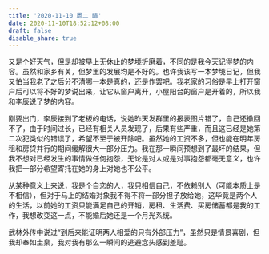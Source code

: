 ```yaml
---
title: '2020-11-10 周二 晴'
date: 2020-11-10T18:52:12+08:00
draft: false
disable_share: true
---
```


又是个好天气，但是却被早上无休止的梦境折磨着，不同的是我今天记得梦的内容。虽然和家乡有关，但梦里的发展均是不好的。也许我该写一本梦境日记，但我又怕当我老了之后分不清哪一本是真的，还是作罢吧。我老家的习俗是早上打开窗户后可以将不好的梦说出来，让它从窗户离开，小屋阳台的窗户是开着的，所以我和李辰说了梦的内容。

<!--more-->

刚要出门，李辰接到了老板的电话，说她昨天发群里的报表图片错了，自己还撤回不了，由于时间过长，已经有相关人员发现了，后果有些严重，而且这已经是她第二次犯类似的错误了，希望不至于被开除吧。虽然她的工资不多，但也能在明年房租和房贷并行的期间缓解很大一部分压力。我在那一瞬间预想到了最坏的结果，但我不想对已经发生的事情做任何抱怨，无论是对人或是对事抱怨都毫无意义，也许我把一部分希望寄托在她的身上对她也不公平。

从某种意义上来说，我是个自恋的人，我只相信自己，不依赖别人（可能本质上是不相信），但对于马上的结婚对象我不得不将一部分担子放给她，这毕竟是两个人的生活，以前她的工资只能满足自己的开销，房租、生活费、买房储蓄都是我的工作，我想改变这一点，不能婚后她还是一个月光系统。

武林外传中说过“到后来能证明两人相爱的只有外部压力”，虽然只是情景喜剧，但我却奉如圭臬，我对我有那么一瞬间的逃避念头感到羞耻。
